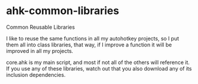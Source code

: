 # ahk-common-libraries
Common Reusable Libraries

I like to reuse the same functions in all my autohotkey projects, so I put them all into class libraries, that way, if I improve a function it will be improved in all my projects.

core.ahk is my main script, and most if not all of the others will reference it.  If you use any of these libraries, watch out that you also download any of its inclusion dependencies.
